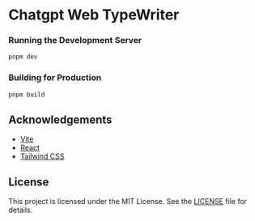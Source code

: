 # Chatgpt Web TypeWriter


### Running the Development Server

```bash
pnpm dev
```

### Building for Production

```bash
pnpm build
```

## Acknowledgements

- [Vite](https://vitejs.dev/)
- [React](https://reactjs.org/)
- [Tailwind CSS](https://tailwindcss.com/)

## License

This project is licensed under the MIT License. See the [LICENSE](LICENSE) file for details.
